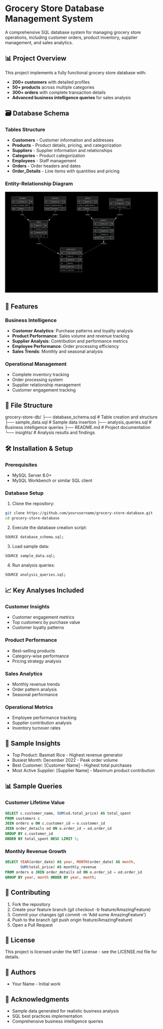 # Grocery Store Database Management System

A comprehensive SQL database system for managing grocery store operations, including customer orders, product inventory, supplier management, and sales analytics.

## 📊 Project Overview

This project implements a fully functional grocery store database with:
- **200+ customers** with detailed profiles
- **50+ products** across multiple categories
- **300+ orders** with complete transaction details
- **Advanced business intelligence queries** for sales analysis

## 🗃️ Database Schema

### Tables Structure
- **Customers** - Customer information and addresses
- **Products** - Product details, pricing, and categorization
- **Suppliers** - Supplier information and relationships
- **Categories** - Product categorization
- **Employees** - Staff management
- **Orders** - Order headers and dates
- **Order_Details** - Line items with quantities and pricing

### Entity-Relationship Diagram


![Grocery Store DB ER Diagram](https://github.com/VenkataSateesh8/Grocery-Store-Database-Management-System/blob/main/Grocery_Store_ER_Diagram.png)

## 🚀 Features

### Business Intelligence
- **Customer Analytics**: Purchase patterns and loyalty analysis
- **Product Performance**: Sales volume and revenue tracking
- **Supplier Analysis**: Contribution and performance metrics
- **Employee Performance**: Order processing efficiency
- **Sales Trends**: Monthly and seasonal analysis

### Operational Management
- Complete inventory tracking
- Order processing system
- Supplier relationship management
- Customer engagement tracking

## 📁 File Structure
grocery-store-db/
├── database_schema.sql # Table creation and structure
├── sample_data.sql # Sample data insertion
├── analysis_queries.sql # Business intelligence queries
├── README.md # Project documentation
└── insights/ # Analysis results and findings


## 🛠️ Installation & Setup

### Prerequisites
- MySQL Server 8.0+
- MySQL Workbench or similar SQL client

### Database Setup
1. Clone the repository:
```bash
git clone https://github.com/yourusername/grocery-store-database.git
cd grocery-store-database
```

2. Execute the database creation script:
```bash
SOURCE database_schema.sql;
```

3. Load sample data:
```bash
SOURCE sample_data.sql;
```

4. Run analysis queries:
```bash
SOURCE analysis_queries.sql;
```

## 📈 Key Analyses Included
### Customer Insights
- Customer engagement metrics
- Top customers by purchase value
- Customer loyalty patterns

### Product Performance
- Best-selling products
- Category-wise performance
- Pricing strategy analysis

### Sales Analytics
- Monthly revenue trends
- Order pattern analysis
- Seasonal performance

### Operational Metrics
- Employee performance tracking
- Supplier contribution analysis
- Inventory turnover rates

## 🎯 Sample Insights
- Top Product: Basmati Rice - Highest revenue generator
- Busiest Month: December 2022 - Peak order volume
- Best Customer: [Customer Name] - Highest total purchases
- Most Active Supplier: [Supplier Name] - Maximum product contribution


## 📊 Sample Queries
### Customer Lifetime Value
```sql
SELECT c.customer_name, SUM(od.total_price) AS total_spent
FROM customers c 
JOIN orders o ON c.customer_id = o.customer_id
JOIN order_details od ON o.order_id = od.order_id
GROUP BY c.customer_id 
ORDER BY total_spent DESC LIMIT 5;
```

### Monthly Revenue Growth
```sql
SELECT YEAR(order_date) AS year, MONTH(order_date) AS month,
       SUM(total_price) AS monthly_revenue
FROM orders o JOIN order_details od ON o.order_id = od.order_id
GROUP BY year, month ORDER BY year, month;
```

## 🤝 Contributing
1. Fork the repository
2. Create your feature branch (git checkout -b feature/AmazingFeature)
3. Commit your changes (git commit -m 'Add some AmazingFeature')
4. Push to the branch (git push origin feature/AmazingFeature)
5. Open a Pull Request


## 📝 License
This project is licensed under the MIT License - see the LICENSE.md file for details.

## 👥 Authors
- Your Name - Initial work

## 🙏 Acknowledgments
- Sample data generated for realistic business analysis
- SQL best practices implementation
- Comprehensive business intelligence queries



